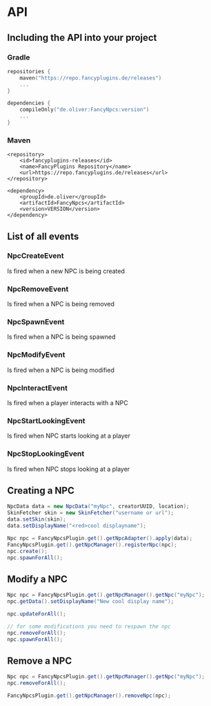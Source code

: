 # API

## Including the API into your project

### Gradle

```Kotlin
repositories {
    maven("https://repo.fancyplugins.de/releases")
    ...
}
```

```Kotlin
dependencies {
    compileOnly("de.oliver:FancyNpcs:version")
    ...
}
```

### Maven

```Markup
<repository>
    <id>fancyplugins-releases</id>
    <name>FancyPlugins Repository</name>
    <url>https://repo.fancyplugins.de/releases</url>
</repository>
```

```Markup
<dependency>
    <groupId>de.oliver</groupId>
    <artifactId>FancyNpcs</artifactId>
    <version>VERSION</version>
</dependency>

```

## List of all events

### NpcCreateEvent

Is fired when a new NPC is being created

### NpcRemoveEvent

Is fired when a NPC is being removed

### NpcSpawnEvent

Is fired when a NPC is being spawned

### NpcModifyEvent

Is fired when a NPC is being modified

### NpcInteractEvent

Is fired when a player interacts with a NPC

### NpcStartLookingEvent

Is fired when NPC starts looking at a player

### NpcStopLookingEvent

Is fired when NPC stops looking at a player

## Creating a NPC

```java
NpcData data = new NpcData("myNpc", creatorUUID, location);
SkinFetcher skin = new SkinFetcher("username or url");
data.setSkin(skin);
data.setDisplayName("<red>cool displayname");

Npc npc = FancyNpcsPlugin.get().getNpcAdapter().apply(data);
FancyNpcsPlugin.get().getNpcManager().registerNpc(npc);
npc.create();
npc.spawnForAll();
```

## Modify a NPC

```java
Npc npc = FancyNpcsPlugin.get().getNpcManager().getNpc("myNpc");
npc.getData().setDisplayName("New cool display name");

npc.updateForAll();

// for some modifications you need to respawn the npc
npc.removeForAll();
npc.spawnForAll();
```

## Remove a NPC

```java
Npc npc = FancyNpcsPlugin.get().getNpcManager().getNpc("myNpc");
npc.removeForAll();

FancyNpcsPlugin.get().getNpcManager().removeNpc(npc);
```